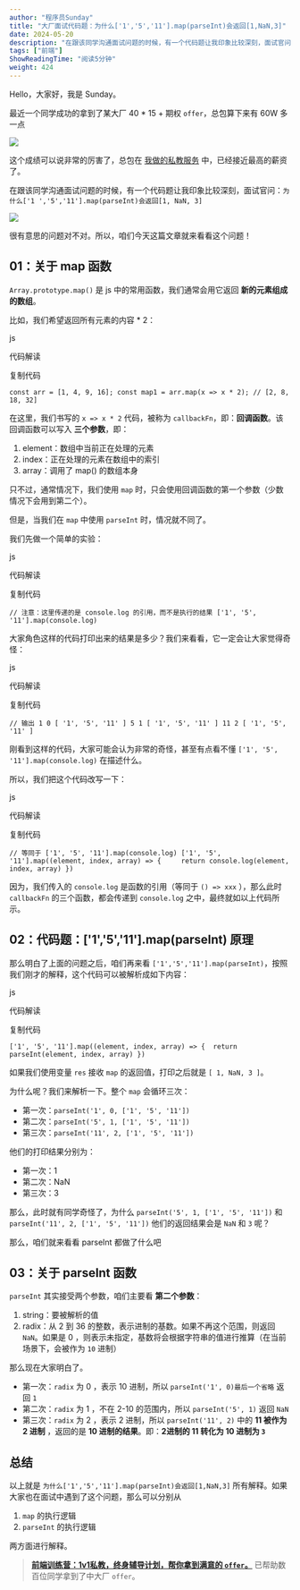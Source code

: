 ```yaml
---
author: "程序员Sunday"
title: "大厂面试代码题：为什么['1','5','11'].map(parseInt)会返回[1,NaN,3]"
date: 2024-05-20
description: "在跟该同学沟通面试问题的时候，有一个代码题让我印象比较深刻，面试官问：为什么['1','5','11'].map(parseInt)会返回[1,NaN,3]"
tags: ["前端"]
ShowReadingTime: "阅读5分钟"
weight: 424
---
```

Hello，大家好，我是 Sunday。

最近一个同学成功的拿到了某大厂 40 \* 15 + 期权 `offer`，总包算下来有 60W 多一点

![](https://p3-juejin.byteimg.com/tos-cn-i-k3u1fbpfcp/9ba1cb9c099d4be0a53a4461ed48ed40~tplv-k3u1fbpfcp-jj-mark:3024:0:0:0:q75.awebp#?w=1518&h=1038&s=142942&e=png&a=1&b=0f0f0f)

这个成绩可以说非常的厉害了，总包在 [我做的私教服务](https://link.juejin.cn?target=https%3A%2F%2Fmp.weixin.qq.com%2Fs%3F__biz%3DMzkxNjUxMDg4Ng%3D%3D%26mid%3D2247491919%26idx%3D1%26sn%3D949706a784528c153efddc214534a639%26chksm%3Dc14c6086f63be99098cc105e780787915126ff2cdae402fd25df68f55921315af0ca23746696%26token%3D630450860%26lang%3Dzh_CN%23rd "https://mp.weixin.qq.com/s?__biz=MzkxNjUxMDg4Ng==&mid=2247491919&idx=1&sn=949706a784528c153efddc214534a639&chksm=c14c6086f63be99098cc105e780787915126ff2cdae402fd25df68f55921315af0ca23746696&token=630450860&lang=zh_CN#rd") 中，已经接近最高的薪资了。

在跟该同学沟通面试问题的时候，有一个代码题让我印象比较深刻，面试官问：`为什么['1 ','5','11'].map(parseInt)会返回[1, NaN, 3]`

![](https://p3-juejin.byteimg.com/tos-cn-i-k3u1fbpfcp/215727a2dd36497aafffff9b3080b340~tplv-k3u1fbpfcp-jj-mark:3024:0:0:0:q75.awebp#?w=1808&h=516&s=126687&e=png&a=1&b=161616)

很有意思的问题对不对。所以，咱们今天这篇文章就来看看这个问题！

01：关于 map 函数
------------

`Array.prototype.map()` 是 js 中的常用函数，我们通常会用它返回 **新的元素组成的数组**。

比如，我们希望返回所有元素的内容 \* 2：

js

 代码解读

复制代码

`const arr = [1, 4, 9, 16]; const map1 = arr.map(x => x * 2); // [2, 8, 18, 32]`

在这里，我们书写的 `x => x * 2` 代码，被称为 `callbackFn`，即：**回调函数**。该回调函数可以写入 **三个参数**，即：

1.  element：数组中当前正在处理的元素
2.  index：正在处理的元素在数组中的索引
3.  array：调用了 map() 的数组本身

只不过，通常情况下，我们使用 `map` 时，只会使用回调函数的第一个参数（少数情况下会用到第二个）。

但是，当我们在 `map` 中使用 `parseInt` 时，情况就不同了。

我们先做一个简单的实验：

js

 代码解读

复制代码

`// 注意：这里传递的是 console.log 的引用，而不是执行的结果 ['1', '5', '11'].map(console.log)`

大家角色这样的代码打印出来的结果是多少？我们来看看，它一定会让大家觉得奇怪：

js

 代码解读

复制代码

`// 输出 1 0 [ '1', '5', '11' ] 5 1 [ '1', '5', '11' ] 11 2 [ '1', '5', '11' ]`

刚看到这样的代码，大家可能会认为非常的奇怪，甚至有点看不懂 `['1', '5', '11'].map(console.log)` 在描述什么。

所以，我们把这个代码改写一下：

js

 代码解读

复制代码

`// 等同于 ['1', '5', '11'].map(console.log) ['1', '5', '11'].map((element, index, array) => { 	return console.log(element, index, array) })`

因为，我们传入的 `console.log` 是函数的引用（等同于 `() => xxx` ），那么此时 `callbackFn` 的三个函数，都会传递到 `console.log` 之中，最终就如以上代码所示。

02：代码题：\['1','5','11'\].map(parseInt) 原理
----------------------------------------

那么明白了上面的问题之后，咱们再来看 `['1','5','11'].map(parseInt)`，按照我们刚才的解释，这个代码可以被解析成如下内容：

js

 代码解读

复制代码

`['1', '5', '11'].map((element, index, array) => { 	return parseInt(element, index, array) })`

如果我们使用变量 `res` 接收 `map` 的返回值，打印之后就是 `[ 1, NaN, 3 ]`。

为什么呢？我们来解析一下。整个 `map` 会循环三次：

*   第一次：`parseInt('1', 0, ['1', '5', '11'])`
*   第二次：`parseInt('5', 1, ['1', '5', '11'])`
*   第三次：`parseInt('11', 2, ['1', '5', '11'])`

他们的打印结果分别为：

*   第一次：1
*   第二次：NaN
*   第三次：3

那么，此时就有同学奇怪了，为什么 `parseInt('5', 1, ['1', '5', '11'])` 和 `parseInt('11', 2, ['1', '5', '11'])` 他们的返回结果会是 `NaN` 和 `3` 呢？

那么，咱们就来看看 parseInt 都做了什么吧

03：关于 parseInt 函数
-----------------

`parseInt` 其实接受两个参数，咱们主要看 **第二个参数**：

1.  string：要被解析的值
2.  radix：从 2 到 36 的整数，表示进制的基数。如果不再这个范围，则返回 `NaN`。如果是 0 ，则表示未指定，基数将会根据字符串的值进行推算（在当前场景下，会被作为 `10` 进制）

那么现在大家明白了。

*   第一次：`radix` 为 0 ，表示 10 进制，所以 `parseInt('1', 0)最后一个省略` 返回 `1`
*   第二次：`radix` 为 1 ，不在 2-10 的范围内，所以 `parseInt('5', 1)` 返回 `NaN`
*   第三次：`radix` 为 2 ，表示 2 进制，所以 `parseInt('11', 2)` 中的 **11 被作为 2 进制** ，返回的是 **10 进制的结果**。即：**2进制的 11 转化为 10 进制为 `3`**

总结
--

以上就是 `为什么['1','5','11'].map(parseInt)会返回[1,NaN,3]` 所有解释。如果大家也在面试中遇到了这个问题，那么可以分别从

1.  `map` 的执行逻辑
2.  `parseInt` 的执行逻辑

两方面进行解释。

> **[前端训练营：1v1私教，终身辅导计划，帮你拿到满意的 `offer`。](https://link.juejin.cn?target=https%3A%2F%2Fmp.weixin.qq.com%2Fs%3F__biz%3DMzkxNjUxMDg4Ng%3D%3D%26mid%3D2247491618%26idx%3D1%26sn%3D044c1c3090329a3f0f15aa61b9b7cd56%26chksm%3Dc14c61ebf63be8fd48b4ff255425e71e8bcb688bab5cd9e21c7179a5df1e1f39d061b89354a3%26token%3D753051731%26lang%3Dzh_CN%23rd "https://mp.weixin.qq.com/s?__biz=MzkxNjUxMDg4Ng==&mid=2247491618&idx=1&sn=044c1c3090329a3f0f15aa61b9b7cd56&chksm=c14c61ebf63be8fd48b4ff255425e71e8bcb688bab5cd9e21c7179a5df1e1f39d061b89354a3&token=753051731&lang=zh_CN#rd")** 已帮助数百位同学拿到了中大厂 `offer`。